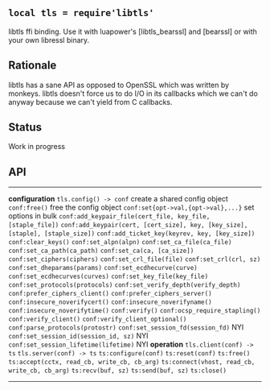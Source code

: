 
## `local tls = require'libtls'`

libtls ffi binding. Use it with luapower's [libtls_bearssl] and [bearssl]
or with your own libressl binary.

## Rationale

libtls has a sane API as opposed to OpenSSL which was written by monkeys.
libtls doesn't force us to do I/O in its callbacks which we can't do
anyway because we can't yield from C callbacks.

## Status

<warn>Work in progress</warn>

## API

------------------------------------------------- ----------------------------
__configuration__
`tls.config() -> conf`                            create a shared config object
`conf:free()`                                     free the config object
`conf:set{opt->val,{opt->val},...}`               set options in bulk
`conf:add_keypair_file(cert_file, key_file, [staple_file])`
`conf:add_keypair(cert, [cert_size], key, [key_size], [staple], [staple_size])`
`conf:add_ticket_key(keyrev, key, [key_size])`
`conf:clear_keys()`
`conf:set_alpn(alpn)`
`conf:set_ca_file(ca_file)`
`conf:set_ca_path(ca_path)`
`conf:set_ca(ca, [ca_size])`
`conf:set_ciphers(ciphers)`
`conf:set_crl_file(file)`
`conf:set_crl(crl, sz)`
`conf:set_dheparams(params)`
`conf:set_ecdhecurve(curve)`
`conf:set_ecdhecurves(curves)`
`conf:set_key_file(key_file)`
`conf:set_protocols(protocols)`
`conf:set_verify_depth(verify_depth)`
`conf:prefer_ciphers_client()`
`conf:prefer_ciphers_server()`
`conf:insecure_noverifycert()`
`conf:insecure_noverifyname()`
`conf:insecure_noverifytime()`
`conf:verify()`
`conf:ocsp_require_stapling()`
`conf:verify_client()`
`conf:verify_client_optional()`
`conf:parse_protocols(protostr)`
`conf:set_session_fd(session_fd)`                 NYI
`conf:set_session_id(session_id, sz)`             NYI
`conf:set_session_lifetime(lifetime)`             NYI
__operation__
`tls.client(conf) -> ts`
`tls.server(conf) -> ts`
`ts:configure(conf)`
`ts:reset(conf)`
`ts:free()`
`ts:accept(cctx, read_cb, write_cb, cb_arg)`
`ts:connect(vhost, read_cb, write_cb, cb_arg)`
`ts:recv(buf, sz)`
`ts:send(buf, sz)`
`ts:close()`
------------------------------------------------- ----------------------------

